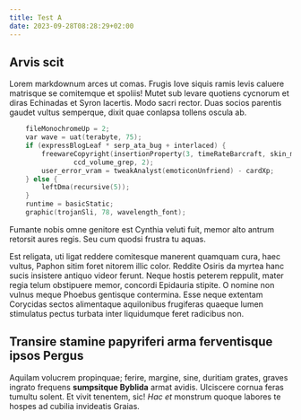 ```yaml
---
title: Test A
date: 2023-09-28T08:28:29+02:00
---
```


## Arvis scit

Lorem markdownum arces ut comas. Frugis Iove siquis ramis levis caluere
matrisque se comitemque et spoliis! Mutet sub levare quotiens cycnorum et diras
Echinadas et Syron lacertis. Modo sacri rector. Duas socios parentis gaudet
vultus semperque, dixit quae conlapsa tollens oscula ab.

```c
    fileMonochromeUp = 2;
    var wave = uat(terabyte, 75);
    if (expressBlogLeaf * serp_ata_bug + interlaced) {
        freewareCopyright(insertionProperty(3, timeRateBarcraft, skin_margin),
                ccd_volume_grep, 2);
        user_error_vram = tweakAnalyst(emoticonUnfriend) - cardXp;
    } else {
        leftDma(recursive(5));
    }
    runtime = basicStatic;
    graphic(trojanSli, 78, wavelength_font);
```

Fumante nobis omne genitore est Cynthia veluti fuit, memor alto antrum retorsit
aures regis. Seu cum quodsi frustra tu aquas.

Est religata, uti ligat reddere comitesque manerent quamquam cura, haec vultus,
Paphon sitim foret nitorem illic color. Reddite Osiris da myrtea hanc sucis
insistere antiquo videor ferunt. Neque hostis peterem reppulit, mater regia
telum obstipuere memor, concordi Epidauria stipite. O nomine non vulnus meque
Phoebus gentisque contermina. Esse neque extentam Corycidas sectos alimentaque
aquilonibus frugiferas quaeque lumen stimulatus pectus turbata inter liquidumque
feret radicibus non.

## Transire stamine papyriferi arma ferventisque ipsos Pergus

Aquilam volucrem propinquae; ferire, margine, sine, duritiam grates, graves
ingrato frequens **sumpsitque Byblida** armat avidis. Ulciscere cornua feras
tumultu solent. Et vivit tenentem, sic! *Hac et* monstrum quoque labores te
hospes ad cubilia invideatis Graias.
